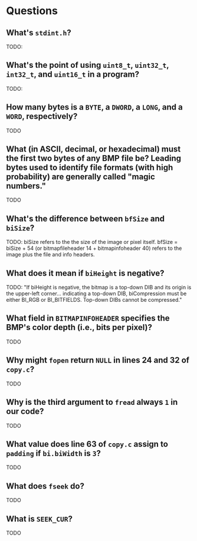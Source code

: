 # Questions

## What's `stdint.h`?

TODO:

## What's the point of using `uint8_t`, `uint32_t`, `int32_t`, and `uint16_t` in a program?

TODO:

## How many bytes is a `BYTE`, a `DWORD`, a `LONG`, and a `WORD`, respectively?

TODO

## What (in ASCII, decimal, or hexadecimal) must the first two bytes of any BMP file be? Leading bytes used to identify file formats (with high probability) are generally called "magic numbers."

TODO

## What's the difference between `bfSize` and `biSize`?

TODO: biSize refers to the the size of the image or pixel itself.
        bfSize = biSize + 54 (or  bitmapfileheader 14  +  bitmapinfoheader 40)
        refers to the image plus the file and info headers.

## What does it mean if `biHeight` is negative?

TODO: "If biHeight is negative, the bitmap is a top-down DIB and its origin is the upper-left corner...
indicating a top-down DIB, biCompression must be either BI_RGB or BI_BITFIELDS. 
Top-down DIBs cannot be compressed."

## What field in `BITMAPINFOHEADER` specifies the BMP's color depth (i.e., bits per pixel)?

TODO

## Why might `fopen` return `NULL` in lines 24 and 32 of `copy.c`?

TODO

## Why is the third argument to `fread` always `1` in our code?

TODO

## What value does line 63 of `copy.c` assign to `padding` if `bi.biWidth` is `3`?

TODO

## What does `fseek` do?

TODO

## What is `SEEK_CUR`?

TODO
